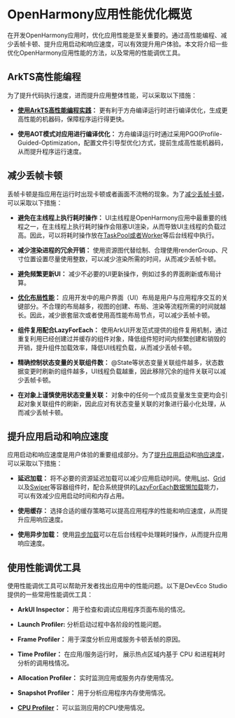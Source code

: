 # OpenHarmony应用性能优化概览

在开发OpenHarmony应用时，优化应用性能是至关重要的。通过高性能编程、减少丢帧卡顿、提升应用启动和响应速度，可以有效提升用户体验。本文将介绍一些优化OpenHarmony应用性能的方法，以及常用的性能调优工具。

## ArkTS高性能编程

为了提升代码执行速度，进而提升应用整体性能，可以采取以下措施：
- **[使用ArkTS高性能编程实践](high-performance-programming.md)：**
    更有利于方舟编译运行时进行编译优化，生成更高性能的机器码，保障程序运行得更快。
    
- **使用AOT模式对应用进行编译优化：**
    方舟编译运行时通过采用PGO(Profile-Guided-Optimization，配置文件引导型优化)方式，提前生成高性能机器码，从而提升程序运行速度。
## 减少丢帧卡顿

丢帧卡顿是指应用在运行时出现卡顿或者画面不流畅的现象。为了[减少丢帧卡顿](reduce-animation-frame-loss.md)，可以采取以下措施：

- **避免在主线程上执行耗时操作：**
  UI主线程是OpenHarmony应用中最重要的线程之一，在主线程上执行耗时操作会阻塞UI渲染，从而导致UI主线程的负载过高。因此，可以将耗时操作放在[TaskPool或者Worker](../arkts-utils/taskpool-vs-worker.md)等后台线程中执行。
  
- **减少渲染进程的冗余开销：**
  使用资源图代替绘制、合理使用renderGroup、尺寸位置设置尽量使用整数，可以减少渲染所需的时间，从而减少丢帧卡顿。
  
- **避免频繁更新UI：**
  减少不必要的UI更新操作，例如过多的界面刷新或布局计算。
  
- **[优化布局性能](reduce-view-nesting-levels.md)：**
   应用开发中的用户界面（UI）布局是用户与应用程序交互的关键部分。不合理的布局越多，视图的创建、布局、渲染等流程所需的时间就越长。因此，减少嵌套层次或者使用高性能布局节点，可以减少丢帧卡顿。
  
- **组件复用配合LazyForEach：**
  使用ArkUI开发范式提供的组件复用机制，通过重复利用已经创建过并缓存的组件对象，降低组件短时间内频繁创建和销毁的开销，提升组件加载效率，降低UI线程负载，从而减少丢帧卡顿。
  
- **精确控制状态变量的关联组件数：**
  @State等状态变量关联组件越多，状态数据变更时刷新的组件越多，UI线程负载越重，因此移除冗余的组件关联可以减少丢帧卡顿。
  
- **在对象上谨慎使用状态变量关联：**
  对象中的任何一个成员变量发生变更均会引起对象关联组件的刷新，因此应对有状态变量关联的对象进行最小化处理，从而减少丢帧卡顿。
  
## 提升应用启动和响应速度

应用启动和响应速度是用户体验的重要组成部分。为了[提升应用启动](improve-application-cold-start-speed.md)和[响应速度](improve-application-response.md)，可以采取以下措施：

- **延迟加载：**
  将不必要的资源延迟加载可以减少应用启动时间。使用[List](../reference/arkui-ts/ts-container-list.md)、[Grid](../reference/arkui-ts/ts-container-grid.md)以及[Swiper](../reference/arkui-ts/ts-container-swiper.md)等容器组件时，配合系统提供的[LazyForEach数据懒加载](../quick-start/arkts-rendering-control-lazyforeach.md)能力，可以有效减少应用启动时间和内存占用。
  
- **使用缓存：**
  选择合适的缓存策略可以提高应用程序的性能和响应速度，从而提升应用响应速度。
  
- **使用异步加载：**
  使用[异步加载](../arkts-utils/async-concurrency-overview.md)可以在后台线程中处理耗时操作，从而提升应用响应速度。

## 使用性能调优工具

使用性能调优工具可以帮助开发者找出应用中的性能问题。以下是DevEco Studio提供的一些常用性能调优工具：

- **ArkUI Inspector：**
  用于检查和调试应用程序页面布局的情况。
  
- **Launch Profiler:**
分析启动过程中各阶段的性能问题。

- **Frame Profiler：**
  用于深度分析应用或服务卡顿丢帧的原因。
  
- **Time Profiler：**
  在应用/服务运行时， 展示热点区域内基于 CPU 和进程耗时分析的调用栈情况。
  
- **Allocation Profiler：**
  实时监测应用或服务内存使用情况。
  
- **Snapshot Profiler：**
  用于分析应用程序内存使用情况。
  
- **[CPU Profiler](application-performance-analysis.md)：**
  可以监测应用的CPU使用情况。
